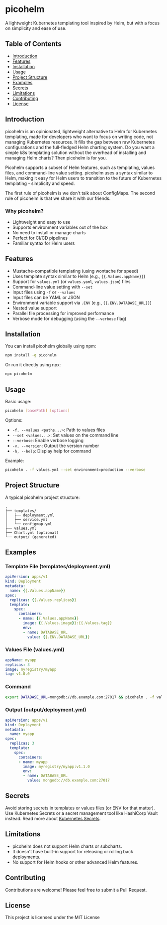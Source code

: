 # picohelm

A lightweight Kubernetes templating tool inspired by Helm, but with a focus on simplicity and ease of use.

## Table of Contents

- [Introduction](#introduction)
- [Features](#features)
- [Installation](#installation)
- [Usage](#usage)
- [Project Structure](#project-structure)
- [Examples](#examples)
- [Secrets](#secrets)
- [Limitations](#limitations)
- [Contributing](#contributing)
- [License](#license)

## Introduction

picohelm is an opinionated, lightweight alternative to Helm for Kubernetes templating, made for developers who want to focus on writing code, not managing Kubernetes resources. It fills the gap between raw Kubernetes configurations and the full-fledged Helm charting system. Do you want a simple k8s templating solution without the overhead of installing and managing Helm charts? Then picohelm is for you.

Picohelm supports a subset of Helm features, such as templating, values files, and command-line value setting. picohelm uses a syntax similar to Helm, making it easy for Helm users to transition to the future of Kubernetes templating - simplicity and speed. 

The first rule of picohelm is we don't talk about ConfigMaps. The second rule of picohelm is that we share it with our friends.

### Why picohelm?

- Lightweight and easy to use
- Supports environment variables out of the box
- No need to install or manage charts
- Perfect for CI/CD pipelines
- Familiar syntax for Helm users

## Features

- Mustache-compatible templating (using wontache for speed)
- Uses template syntax similar to Helm (e.g., `{{.Values.appName}}`)
- Support for `values.yml` (or `values.yaml`, `values.json`) files
- Command-line value setting with `--set`
- Input files using `-f` or `--values`
- Input files can be YAML or JSON
- Environment variable support via `.ENV` (e.g., `{{.ENV.DATABASE_URL}}`)
- Nested value support
- Parallel file processing for improved performance
- Verbose mode for debugging (using the `--verbose` flag)

## Installation

You can install picohelm globally using npm:

```bash
npm install -g picohelm
```

Or run it directly using npx:

```bash
npx picohelm
```

## Usage

Basic usage:

```bash
picohelm [basePath] [options]
```

Options:

- `-f, --values <paths...>`: Path to values files
- `--set <values...>`: Set values on the command line
- `--verbose`: Enable verbose logging
- `-v, --version`: Output the version number
- `-h, --help`: Display help for command

Example:

```bash
picohelm . -f values.yml --set environment=production --verbose
```

## Project Structure

A typical picohelm project structure:

```
.
├── templates/
│   ├── deployment.yml
│   ├── service.yml
│   └── configmap.yml
├── values.yml
├── Chart.yml (optional)
└── output/ (generated)
```

## Examples

### Template File (templates/deployment.yml)

```yaml
apiVersion: apps/v1
kind: Deployment
metadata:
  name: {{.Values.appName}}
spec:
  replicas: {{.Values.replicas}}
  template:
    spec:
      containers:
      - name: {{.Values.appName}}
        image: {{.Values.image}}:{{.Values.tag}}
        env:
        - name: DATABASE_URL
          value: {{.ENV.DATABASE_URL}}
```

### Values File (values.yml)

```yaml
appName: myapp
replicas: 3
image: myregistry/myapp
tag: v1.0.0
```

### Command

```bash
export DATABASE_URL=mongodb://db.example.com:27017 && picohelm . -f values.yml --set tag=v1.1.0
```

### Output (output/deployment.yml)

```yaml
apiVersion: apps/v1
kind: Deployment
metadata:
  name: myapp
spec:
  replicas: 3
  template:
    spec:
      containers:
      - name: myapp
        image: myregistry/myapp:v1.1.0
        env:
        - name: DATABASE_URL
          value: mongodb://db.example.com:27017
```

## Secrets

Avoid storing secrets in templates or values files (or ENV for that matter). 
Use Kubernetes Secrets or a secret management tool like HashiCorp Vault instead.
Read more about [Kubernetes Secrets](https://kubernetes.io/docs/concepts/configuration/secret/).

## Limitations

- picohelm does not support Helm charts or subcharts.
- It doesn't have built-in support for releasing or rolling back deployments.
- No support for Helm hooks or other advanced Helm features.

## Contributing

Contributions are welcome! Please feel free to submit a Pull Request.

## License

This project is licensed under the MIT License
